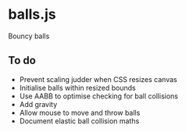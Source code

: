 # balls.js

Bouncy balls

## To do

* Prevent scaling judder when CSS resizes canvas
* Initialise balls within resized bounds
* Use AABB to optimise checking for ball collisions
* Add gravity
* Allow mouse to move and throw balls
* Document elastic ball collision maths
